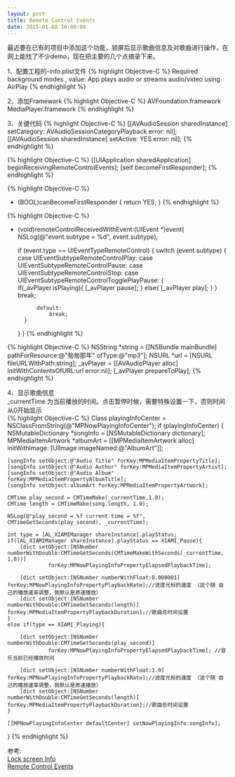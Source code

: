 ```yaml
---
layout: post
title: Remote Control Events
date: 2015-01-08 10:00:00
---
```


最近要在已有的项目中添加这个功能，锁屏后显示歌曲信息及对歌曲进行操作，在网上能找了不少demo，现在把主要的几个点摘录下来。

1、配置工程的-info.plist文件
{% highlight Objective-C %}
Required background modes , value: App plays audio or streams audio/video using AirPlay
{% endhighlight %}

2、添加Framework
{% highlight Objective-C %}
AVFoundation.framework
MediaPlayer.framework
{% endhighlight %}

3、关键代码
{% highlight Objective-C %}
[[AVAudioSession sharedInstance] setCategory: AVAudioSessionCategoryPlayback error: nil];
[[AVAudioSession sharedInstance] setActive: YES error: nil];
{% endhighlight %}

{% highlight Objective-C %}
[[UIApplication sharedApplication] beginReceivingRemoteControlEvents];
[self becomeFirstResponder];
{% endhighlight %}

{% highlight Objective-C %}
- (BOOL)canBecomeFirstResponder
{
    return YES;
}
{% endhighlight %}

{% highlight Objective-C %}
- (void)remoteControlReceivedWithEvent:(UIEvent *)event{
    NSLog(@"event.subtype = %d", event.subtype);
    
    if (event.type == UIEventTypeRemoteControl) {
        switch (event.subtype) {
            case UIEventSubtypeRemoteControlPlay:
            case UIEventSubtypeRemoteControlPause:
            case UIEventSubtypeRemoteControlStop:
            case UIEventSubtypeRemoteControlTogglePlayPause:
            {
                if(_avPlayer.isPlaying){
                    [_avPlayer pause];
                }
                else{
                    [_avPlayer play];
                }
            }
                break;
                
            default:
                break;
        }
    }
}
{% endhighlight %}

{% highlight Objective-C %}
NSString *string = [[NSBundle mainBundle] pathForResource:@"匆匆那年" ofType:@"mp3"];
NSURL *url = [NSURL fileURLWithPath:string];
_avPlayer = [[AVAudioPlayer alloc] initWithContentsOfURL:url error:nil];
[_avPlayer prepareToPlay];
{% endhighlight %}

4、显示歌曲信息<br/>
_currentTime 为当前播放的时间。点击暂停时候，需要特殊设置一下，否则时间从0开始显示<br/>
{% highlight Objective-C %}
Class playingInfoCenter = NSClassFromString(@"MPNowPlayingInfoCenter");
if (playingInfoCenter) {
    NSMutableDictionary *songInfo = [NSMutableDictionary dictionary];
    MPMediaItemArtwork *albumArt = [[MPMediaItemArtwork alloc] initWithImage: [UIImage imageNamed:@"AlbumArt"]];
    
    [songInfo setObject:@"Audio Title" forKey:MPMediaItemPropertyTitle];
    [songInfo setObject:@"Audio Author" forKey:MPMediaItemPropertyArtist];
    [songInfo setObject:@"Audio Album" forKey:MPMediaItemPropertyAlbumTitle];
    [songInfo setObject:albumArt forKey:MPMediaItemPropertyArtwork];

    CMTime play_second = CMTimeMake(_currentTime,1.0);
    CMTime length = CMTimeMake(song.length, 1.0);
    
    NSLog(@"play_second = %f current time = %f", CMTimeGetSeconds(play_second), _currentTime);
    
    int type = [AL_XIAMIManager shareInstance].playStatus;
    if([AL_XIAMIManager shareInstance].playStatus == XIAMI_Pause){
        [dict setObject:[NSNumber numberWithDouble:CMTimeGetSeconds(CMTimeMakeWithSeconds(_currentTime, 1.0))]
                 forKey:MPNowPlayingInfoPropertyElapsedPlaybackTime];
        
        [dict setObject:[NSNumber numberWithFloat:0.000001] forKey:MPNowPlayingInfoPropertyPlaybackRate];//进度光标的速度 （这个随 自己的播放速率调整，我默认是原速播放）
        [dict setObject:[NSNumber numberWithDouble:CMTimeGetSeconds(length)] forKey:MPMediaItemPropertyPlaybackDuration];//歌曲总时间设置
    }
    else if(type == XIAMI_Playing){

        [dict setObject:[NSNumber numberWithDouble:CMTimeGetSeconds(play_second)]
                 forKey:MPNowPlayingInfoPropertyElapsedPlaybackTime]; //音乐当前已经播放时间
        
        [dict setObject:[NSNumber numberWithFloat:1.0] forKey:MPNowPlayingInfoPropertyPlaybackRate];//进度光标的速度 （这个随 自己的播放速率调整，我默认是原速播放）
        [dict setObject:[NSNumber numberWithDouble:CMTimeGetSeconds(length)] forKey:MPMediaItemPropertyPlaybackDuration];//歌曲总时间设置
    }

    [[MPNowPlayingInfoCenter defaultCenter] setNowPlayingInfo:songInfo];
}
{% endhighlight %}

参考:<br/>
<a href="http://jaysonlane.net/tech-blog/2012/04/lock-screen-now-playing-with-mpnowplayinginfocenter/" rel="external nofollow" target="_blank" class="muted">Lock screen Info</a>
<br/>
<a href="https://developer.apple.com/library/ios/documentation/EventHandling/Conceptual/EventHandlingiPhoneOS/Remote-ControlEvents/Remote-ControlEvents.html" rel="external nofollow" target="_blank" class="muted">Remote Control Events</a>

